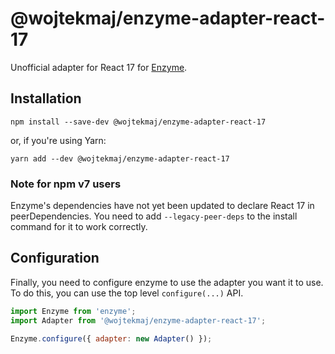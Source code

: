 # @wojtekmaj/enzyme-adapter-react-17

Unofficial adapter for React 17 for [Enzyme](https://enzymejs.github.io/enzyme/).

## Installation

```
npm install --save-dev @wojtekmaj/enzyme-adapter-react-17
```

or, if you're using Yarn:

```
yarn add --dev @wojtekmaj/enzyme-adapter-react-17
```

### Note for npm v7 users

Enzyme's dependencies have not yet been updated to declare React 17 in peerDependencies. You need to add `--legacy-peer-deps` to the install command for it to work correctly.

## Configuration

Finally, you need to configure enzyme to use the adapter you want it to use. To do this, you can use the top level `configure(...)` API.

```js
import Enzyme from 'enzyme';
import Adapter from '@wojtekmaj/enzyme-adapter-react-17';

Enzyme.configure({ adapter: new Adapter() });
```
